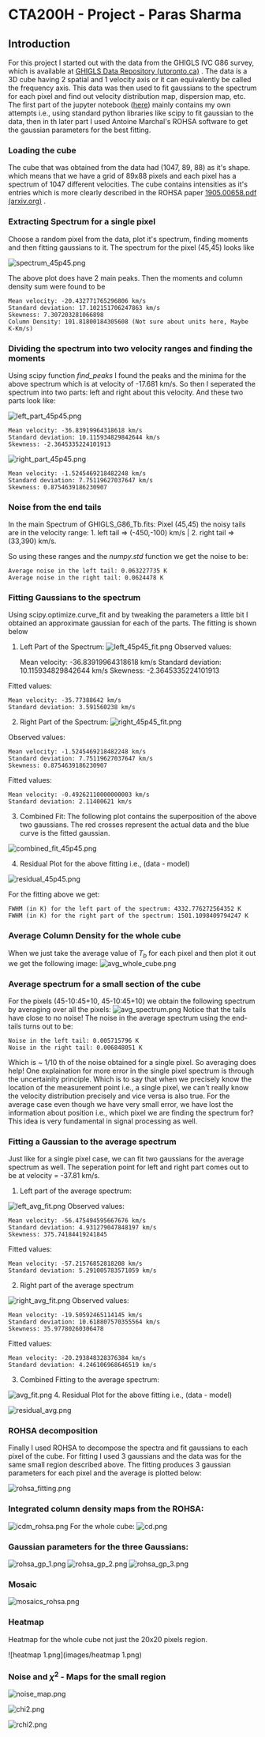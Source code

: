 # CTA200H - Project - Paras Sharma

## Introduction
For this project I started out with the data from the GHIGLS IVC G86 survey, which is available at [GHIGLS Data Repository (utoronto.ca)](https://www.cita.utoronto.ca/GHIGLS/) . The data is a 3D cube having 2 spatial and 1 velocity axis or it can equivalently be called the frequency axis. This data was then used to fit gaussians to the spectrum for each pixel and find out velocity distribution map, dispersion map, etc. 
The first part of the jupyter notebook ([here](https://github.com/nutanstrek/CTA200_2022/blob/main/project/project.ipynb)) mainly contains my own attempts i.e., using standard python libraries like scipy to fit gaussian to the data, then in th later part I used Antoine Marchal's ROHSA software to get the gaussian parameters for the best fitting.

### Loading the cube
The cube that was obtained from the data had (1047, 89, 88) as it's shape. which means that we have a grid of 89x88 pixels and each pixel has a spectrum of 1047 different velocities. The cube contains intensities as it's entries which is more clearly described in the ROHSA paper [1905.00658.pdf (arxiv.org)](https://arxiv.org/pdf/1905.00658.pdf) . 

### Extracting Spectrum for a single pixel
Choose a random pixel from the data, plot it's spectrum, finding moments and then fitting gaussians to it. The spectrum for the pixel (45,45) looks like 

![spectrum_45p45.png](images/spectrum_45p45.png)


The above plot does have 2 main peaks. Then the moments and column density sum were found to be


	Mean velocity: -20.432771765296806 km/s 
	Standard deviation: 17.102151706247863 km/s 
	Skewness: 7.307203281066898
	Column Density: 101.81800184305608 (Not sure about units here, Maybe K-Km/s)

### Dividing the spectrum into two velocity ranges and finding the moments
Using scipy function *find_peaks* I found the peaks and the minima for the above spectrum which is at velocity of -17.681 km/s. So then I seperated the spectrum into two parts: left and right about this velocity. And these two parts look like:

![left_part_45p45.png](images/left_part_45p45.png)

	Mean velocity: -36.83919964318618 km/s 
	Standard deviation: 10.115934829842644 km/s 
	Skewness: -2.3645335224101913

![right_part_45p45.png](images/right_part_45p45.png)

	Mean velocity: -1.5245469218482248 km/s 
	Standard deviation: 7.75119627037647 km/s 
	Skewness: 0.8754639186230907

### Noise from the end tails
In the main Spectrum of GHIGLS_G86_Tb.fits: Pixel (45,45) the noisy tails are in the velocity range: 1. left tail => (-450,-100) km/s | 2. right tail => (33,390) km/s.

So using these ranges and the *numpy.std* function we get the noise to be:

	Average noise in the left tail: 0.063227735 K 
	Average noise in the right tail: 0.0624478 K

### Fitting Gaussians to the spectrum
Using scipy.optimize.curve_fit and by tweaking the parameters a little bit I obtained an approximate gaussian for each of the parts. The fitting is shown below

1. Left Part of the Spectrum:
![left_45p45_fit.png](images/left_45p45_fit.png)
Observed values: 

	Mean velocity: -36.83919964318618 km/s 
	Standard deviation: 10.115934829842644 km/s 
	Skewness: -2.3645335224101913	 

Fitted values: 

	Mean velocity: -35.77388642 km/s 
	Standard deviation: 3.591560238 km/s

2. Right Part of the Spectrum:
![right_45p45_fit.png](images/right_45p45_fit.png)

Observed values: 

	Mean velocity: -1.5245469218482248 km/s 
	Standard deviation: 7.75119627037647 km/s 
	Skewness: 0.8754639186230907

Fitted values: 

	Mean velocity: -0.49262110000000003 km/s 
	Standard deviation: 2.11400621 km/s

3. Combined Fit:
The following plot contains the superposition of the above two gaussians. The red crosses represent the actual data and the blue curve is the fitted gaussian.

![combined_fit_45p45.png](images/combined_fit_45p45.png)

4. Residual Plot for the above fitting i.e., (data - model)
 
![residual_45p45.png](images/residual_45p45.png)

For the fitting above we get:

	FWHM (in K) for the left part of the spectrum: 4332.776272564352 K 
	FWHM (in K) for the right part of the spectrum: 1501.1098409794247 K

### Average Column Density for the whole cube
When we just take the average value of $T_b$  for each pixel and then plot it out we get the following image:
![avg_whole_cube.png](images/avg_whole_cube.png)

### Average spectrum for a small section of the cube
For the pixels (45-10:45+10, 45-10:45+10) we obtain the following spectrum by averaging over all the pixels:
![avg_spectrum.png](images/avg_spectrum.png)
Notice that the tails have close to no noise! The noise in the average spectrum using the end-tails turns out to be:

	Noise in the left tail: 0.005715796 K
	Noise in the right tail: 0.006848051 K

Which is ~ 1/10 th of the noise obtained for a single pixel. So averaging does help!
One explaination for more error in the single pixel spectrum is through the uncertainity principle. Which is to say that when we precisely know the location of the measurement point i.e., a single pixel, we can't really know the velocity distribution precisely and vice versa is also true. 
For the average case even though we have very small error, we have lost the information about position i.e., which pixel we are finding the spectrum for? This idea is very fundamental in signal processing as well.

### Fitting a Gaussian to the average spectrum
Just like for a single pixel case, we can fit two gaussians for the average spectrum as well. The seperation point for left and right part comes out to be at velocity = -37.81 km/s. 

1. Left part of the average spectrum:

![left_avg_fit.png](images/left_avg_fit.png)
Observed values: 

	Mean velocity: -56.475494595667676 km/s 
	Standard deviation: 4.931279047848197 km/s 
	Skewness: 375.74184419241845 

Fitted values: 

	Mean velocity: -57.21576852818208 km/s 
	Standard deviation: 5.291005783571059 km/s


2. Right part of the average spectrum

![right_avg_fit.png](images/right_avg_fit.png)
Observed values: 

	Mean velocity: -19.50592465114145 km/s 
	Standard deviation: 10.618807570355564 km/s 
	Skewness: 35.97780260306478 

Fitted values: 

	Mean velocity: -20.293848328376384 km/s 
	Standard deviation: 4.246106968646519 km/s

3. Combined Fitting to the average spectrum:

![avg_fit.png](images/avg_fit.png)
4. Residual Plot for the above fitting i.e., (data - model)

![residual_avg.png](images/residual_avg.png)
### ROHSA decomposition
Finally I used ROHSA to decompose the spectra and fit gaussians to each pixel of the cube. For fitting I used 3 gaussians and the data was for the same small region described above. The fitting produces 3 gaussian parameters for each pixel and the average is plotted below:

![rohsa_fitting.png](images/rohsa_fitting.png)


### Integrated column density maps from the ROHSA:
![icdm_rohsa.png](images/icdm_rohsa.png)
For the whole cube:
![cd.png](images/cd.png)


### Gaussian parameters for the three Gaussians:
![rohsa_gp_1.png](images/rohsa_gp_1.png)
![rohsa_gp_2.png](images/rohsa_gp_2.png)
![rohsa_gp_3.png](images/rohsa_gp_3.png)

### Mosaic
![mosaics_rohsa.png](images/mosaics_rohsa.png)
### Heatmap
Heatmap for the whole cube not just the 20x20 pixels region.

![heatmap 1.png](images/heatmap 1.png)

### Noise and  $\chi^2$ - Maps for the small region
![noise_map.png](images/noise_map.png)

![chi2.png](images/chi2.png)

![rchi2.png](images/rchi2.png)
